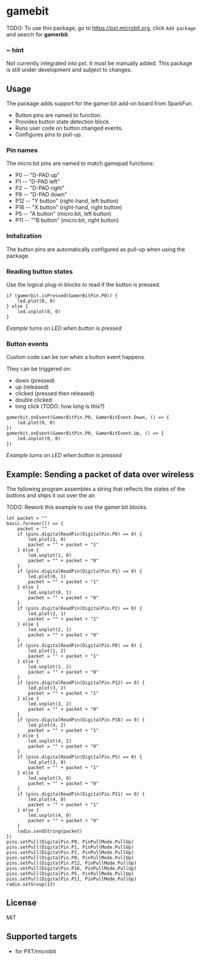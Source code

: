 # gamebit

TODO: To use this package, go to https://pxt.microbit.org, click ``Add package`` and search for **gamerbit**.

### ~ hint

Not currently integrated into pxt.  It must be manually added.  This package is still under development and subject to changes.

## Usage

The package adds support for the gamer:bit add-on board from SparkFun.

* Button pins are named to function.
* Provides button state detection block.
* Runs user code on button changed events.
* Configures pins to pull-up.

### Pin names

The micro:bit pins are named to match gamepad functions:

* P0 -- "D-PAD up"
* P1 -- "D-PAD left"
* P2 -- "D-PAD right"
* P8 -- "D-PAD down"
* P12 -- "Y button" (right-hand, left button)
* P16 -- "X button" (right-hand, right button)
* P5 -- "A button" (micro:bit, left button)
* P11 -- ""B button" (micro:bit, right button)

### Initalization

The button pins are automatically configured as pull-up when using the package.

### Reading button states

Use the logical plug-in blocks to read if the button is pressed.

```blocks
if (gamerbit.isPressed(GamerBitPin.P0)) {
    led.plot(0, 0)
} else {
    led.unplot(0, 0)
}
```

*Example turns on LED when button is pressed*

### Button events

Custom code can be run when a button event happens.

They can be triggered on:

* down (pressed)
* up (released)
* clicked (pressed then released)
* double clicked
* long click (TODO: how long is this?)

```blocks
gamerbit.onEvent(GamerBitPin.P0, GamerBitEvent.Down, () => {
    led.plot(0, 0)
})
gamerbit.onEvent(GamerBitPin.P0, GamerBitEvent.Up, () => {
    led.unplot(0, 0)
})
```

*Example turns on LED when button is pressed*

## Example: Sending a packet of data over wireless

The following program assembles a string that reflects the states of the buttons and ships it out over the air.

TODO: Rework this example to use the gamer:bit blocks.

```blocks
let packet = ""
basic.forever(() => {
    packet = ""
    if (pins.digitalReadPin(DigitalPin.P0) == 0) {
        led.plot(1, 0)
        packet = "" + packet + "1"
    } else {
        led.unplot(1, 0)
        packet = "" + packet + "0"
    }
    if (pins.digitalReadPin(DigitalPin.P1) == 0) {
        led.plot(0, 1)
        packet = "" + packet + "1"
    } else {
        led.unplot(0, 1)
        packet = "" + packet + "0"
    }
    if (pins.digitalReadPin(DigitalPin.P2) == 0) {
        led.plot(2, 1)
        packet = "" + packet + "1"
    } else {
        led.unplot(2, 1)
        packet = "" + packet + "0"
    }
    if (pins.digitalReadPin(DigitalPin.P8) == 0) {
        led.plot(1, 2)
        packet = "" + packet + "1"
    } else {
        led.unplot(1, 2)
        packet = "" + packet + "0"
    }
    if (pins.digitalReadPin(DigitalPin.P12) == 0) {
        led.plot(3, 2)
        packet = "" + packet + "1"
    } else {
        led.unplot(3, 2)
        packet = "" + packet + "0"
    }
    if (pins.digitalReadPin(DigitalPin.P16) == 0) {
        led.plot(4, 2)
        packet = "" + packet + "1"
    } else {
        led.unplot(4, 2)
        packet = "" + packet + "0"
    }
    if (pins.digitalReadPin(DigitalPin.P5) == 0) {
        led.plot(3, 0)
        packet = "" + packet + "1"
    } else {
        led.unplot(3, 0)
        packet = "" + packet + "0"
    }
    if (pins.digitalReadPin(DigitalPin.P11) == 0) {
        led.plot(4, 0)
        packet = "" + packet + "1"
    } else {
        led.unplot(4, 0)
        packet = "" + packet + "0"
    }
    radio.sendString(packet)
})
pins.setPull(DigitalPin.P0, PinPullMode.PullUp)
pins.setPull(DigitalPin.P1, PinPullMode.PullUp)
pins.setPull(DigitalPin.P2, PinPullMode.PullUp)
pins.setPull(DigitalPin.P8, PinPullMode.PullUp)
pins.setPull(DigitalPin.P12, PinPullMode.PullUp)
pins.setPull(DigitalPin.P16, PinPullMode.PullUp)
pins.setPull(DigitalPin.P5, PinPullMode.PullUp)
pins.setPull(DigitalPin.P11, PinPullMode.PullUp)
radio.setGroup(13)
```

## License

MIT

## Supported targets

* for PXT/microbit


